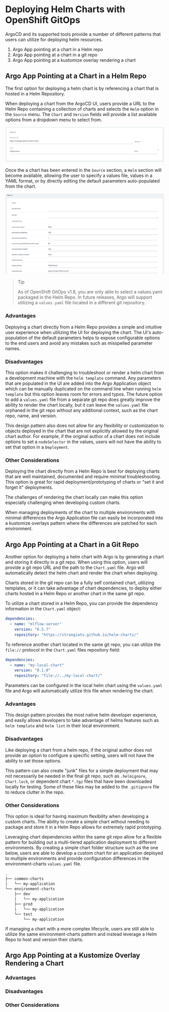 # Deploying Helm Charts with OpenShift GitOps

ArgoCD and its supported tools provide a number of different patterns that users can utilize for deploying helm resources.

1) Argo App pointing at a chart in a Helm repo
2) Argo App pointing at a chart in a git repo
3) Argo App pointing at a kustomize overlay rendering a chart

## Argo App Pointing at a Chart in a Helm Repo

The first option for deploying a helm chart is by referencing a chart that is hosted in a Helm Repository.

When deploying a chart from the ArgoCD UI, users provide a URL to the Helm Repo containing a collection of charts and selects the `Helm` option in the `Source` menu.  The `Chart` and `Version` fields will provide a list available options from a dropdown menu to select from.

![helm-repo-deployment](images/argo-helm-repo-ui.png)

Once the a chart has been entered in the `Source` section, a `Helm` section will become available, allowing the user to specify a values file, values in a YAML format, or by directly editing the default parameters auto-populated from the chart.

![helm-chart-parameters](images/argo-helm-values-ui.png)

> Tip
>
> As of OpenShift GitOps v1.8, you are only able to select a values.yaml packaged in the Helm Repo.  In future releases, Argo will support utilizing a `values.yaml` file located in a different git repository.

### Advantages

Deploying a chart directly from a Helm Repo provides a simple and intuitive user experience when utilizing the UI for deploying the chart.  The UI's auto-population of the default parameters helps to expose configurable options to the end users and avoid any mistakes such as misspelled parameter names.

### Disadvantages

This option makes it challenging to troubleshoot or render a helm chart from a development machine with the `helm template` command.  Any parameters that are populated in the UI are added into the Argo Application object which can be manually duplicated on the command line when running `helm template` but this option leaves room for errors and typos.  The future option to add a `values.yaml` file from a separate git repo does greatly improve the ability to render the chart locally, but it can leave the `values.yaml` file orphaned in the git repo without any additional context, such as the chart repo, name, and version.

This design pattern also does not allow for any flexibility or customization to objects deployed in the chart that are not explicitly allowed by the original chart author.  For example, if the original author of a chart does not include options to set a  `nodeSelector` in the values, users will not have the ability to set that option in a `Deployment`.

### Other Considerations

Deploying the chart directly from a Helm Repo is best for deploying charts that are well maintained, documented and require minimal troubleshooting.  This option is great for rapid deployment/prototyping of charts or "set it and forget it" deployments.

The challenges of rendering the chart locally can make this option especially challenging when developing custom charts.

When managing deployments of the chart to multiple environments with minimal differences the Argo Application file can easily be incorporated into a kustomize overlays pattern where the differences are patched for each environment.

## Argo App Pointing at a Chart in a Git Repo

Another option for deploying a helm chart with Argo is by generating a chart and storing it directly in a git repo.  When using this option, users will provide a git repo URL and the path to the `Chart.yaml` file.  Argo will automatically detect the helm chart and render the chart when deploying.

Charts stored in the git repo can be a fully self contained chart, utilizing templates, or it can take advantage of chart dependencies, to deploy either charts hosted in a Helm Repo or another chart in the same git repo.

To utilize a chart stored in a Helm Repo, you can provide the dependency information in the `Chart.yaml` object:

```yaml
dependencies:
  - name: "mlflow-server"
    version: "0.5.7"
    repository: "https://strangiato.github.io/helm-charts/"
```

To reference another chart located in the same git repo, you can utilize the `file://` protocol in the `Chart.yaml` files repository field:

```yaml
dependencies:
  - name: "my-local-chart"
    version: "0.1.0"
    repository: "file://../my-local-chart/"
```

Parameters can be configured in the local helm chart using the `values.yaml` file and Argo will automatically utilize this file when rendering the chart.

### Advantages

This design pattern provides the most native helm developer experience, and easily allows developers to take advantage of helms features such as `helm template` and `helm lint` in their local environment.

### Disadvantages

Like deploying a chart from a helm repo, if the original author does not provide an option to configure a specific setting, users will not have the ability to set those options.

This pattern can also create "junk" files for a simple deployment that may not necessarily be needed in the final git repo, such as `.helmignore`, `Chart.lock`, or dependent chart `*.tgz` files that have been downloaded locally for testing.  Some of these files may be added to the `.gitignore` file to reduce clutter in the repo.

### Other Considerations

This option is ideal for having maximum flexibility when developing a custom charts.  The ability to create a simple chart without needing to package and store it in a Helm Repo allows for extremely rapid prototyping.

Leveraging chart dependencies within the same git repo allow for a flexible pattern for building out a multi-tiered application deployment to different environments.  By creating a simple chart folder structure such as the one below, users are able to develop a custom chart for an application deployed to multiple environments and provide configuration differences in the environment-charts `values.yaml` file.

```
.
├── common-charts
│   └── my-application
└── environment-charts
    ├── dev
    │   └── my-application
    ├── prod
    │   └── my-application
    └── test
        └── my-application
```

If managing a chart with a more complex lifecycle, users are still able to utilize the same environment-charts pattern and instead leverage a Helm Repo to host and version their charts.

## Argo App Pointing at a Kustomize Overlay Rendering a Chart

### Advantages

### Disadvantages

### Other Considerations


